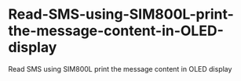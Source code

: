 # Read-SMS-using-SIM800L-print-the-message-content-in-OLED-display
 Read SMS using SIM800L print the message content in OLED display
